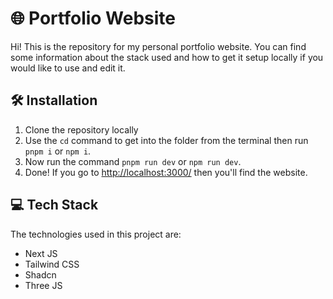 # 🌐 Portfolio Website

Hi! This is the repository for my personal portfolio website. You can find some information about the stack used and how to get it setup locally if you would like to use and edit it.

## 🛠️ Installation
1. Clone the repository locally
2. Use the `cd` command to get into the folder from the terminal then run `pnpm i` or `npm i`.
3. Now run the command `pnpm run dev` or `npm run dev`.
4. Done! If you go to [http://localhost:3000/](http://localhost:3000/) then you'll find the website.

## 💻 Tech Stack 
The technologies used in this project are:
- Next JS 
- Tailwind CSS
- Shadcn
- Three JS